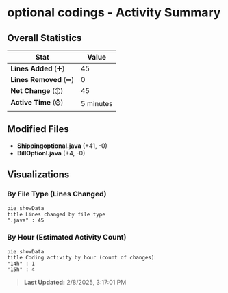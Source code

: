 # optional codings - Activity Summary 

## Overall Statistics

| Stat                   | Value                                                             |
| ---------------------- | ----------------------------------------------------------------- |
| **Lines Added** (➕)   | 45                                          |
| **Lines Removed** (➖) | 0                                        |
| **Net Change** (↕)    | 45                |
| **Active Time** (⌚)   | 5 minutes |


## Modified Files
- **Shippingoptional.java** (+41, -0)
- **BillOptionl.java** (+4, -0)

## Visualizations

### By File Type (Lines Changed)

```mermaid
pie showData
title Lines changed by file type
".java" : 45
```

### By Hour (Estimated Activity Count)

```mermaid
pie showData
title Coding activity by hour (count of changes)
"14h" : 1
"15h" : 4
```


> **Last Updated:** 2/8/2025, 3:17:01 PM